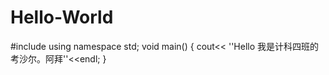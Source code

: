Hello-World
===========
#include <iostream>
using namespace std;
void main()
{
  cout<< ''Hello 我是计科四班的考沙尔。阿拜''<<endl;
}
